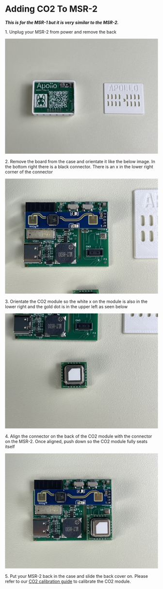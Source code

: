 # Adding CO2 To MSR-2

***This is for the MSR-1 but it is very similar to the MSR-2.***

1\. Unplug your MSR-2 from power and remove the back

![IMG_3784.jpeg](../assets/img-3784.jpeg)

2\. Remove the board from the case and orientate it like the below image. In the bottom right there is a black connector. There is an x in the lower right corner of the connector

![IMG_3788.jpeg](../assets/img-3788.jpeg)

3\. Orientate the CO2 module so the white x on the module is also in the lower right and the gold dot is in the upper left as seen below

![IMG_3787.jpeg](../assets/img-3787.jpeg)

4\. Align the connector on the back of the CO2 module with the connector on the MSR-2. Once aligned, push down so the CO2 module fully seats itself

![IMG_3789.jpeg](../assets/img-3789.jpeg)

5\. Put your MSR-2 back in the case and slide the back cover on. Please refer to our [CO2 calibration guide](https://wiki.apolloautomation.com/products/general/calibrating-and-updating/co2-calibration/ "CO2 Calibration") to calibrate the CO2 module.